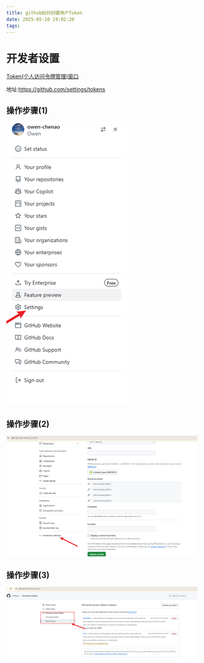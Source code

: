 ```yaml
---
title: github如何创建用户Token
date: 2025-05-10 19:02:20
tags:
---
```


# 开发者设置

[Token(个人访问令牌管理)窗口](https://github.com/settings/tokens)

地址:https://github.com/settings/tokens

## 操作步骤(1)

![](/images/Snipaste_2025-05-10_19-04-23.png)

## 操作步骤(2)

![](/images/Snipaste_2025-05-10_19-04-43.png)

## 操作步骤(3)

![](/images/Snipaste_2025-05-10_19-05-05.png)